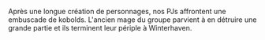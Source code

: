 Après une longue création de personnages, nos PJs affrontent une
embuscade de kobolds. L'ancien mage du groupe parvient à en détruire une
grande partie et ils terminent leur périple à Winterhaven.
